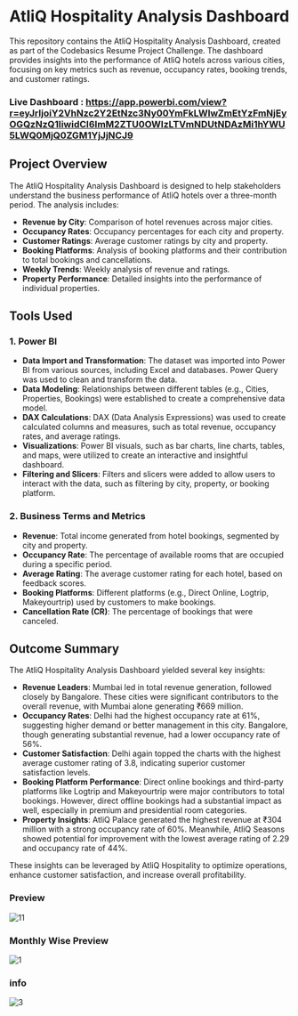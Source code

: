 # AtliQ Hospitality Analysis Dashboard

This repository contains the AtliQ Hospitality Analysis Dashboard, created as part of the Codebasics Resume Project Challenge. The dashboard provides insights into the performance of AtliQ hotels across various cities, focusing on key metrics such as revenue, occupancy rates, booking trends, and customer ratings.


### Live Dashboard :  https://app.powerbi.com/view?r=eyJrIjoiY2VhNzc2Y2EtNzc3Ny00YmFkLWIwZmEtYzFmNjEyOGQzNzQ1IiwidCI6ImM2ZTU0OWIzLTVmNDUtNDAzMi1hYWU5LWQ0MjQ0ZGM1YjJjNCJ9 
## Project Overview

The AtliQ Hospitality Analysis Dashboard is designed to help stakeholders understand the business performance of AtliQ hotels over a three-month period. The analysis includes:
- **Revenue by City**: Comparison of hotel revenues across major cities.
- **Occupancy Rates**: Occupancy percentages for each city and property.
- **Customer Ratings**: Average customer ratings by city and property.
- **Booking Platforms**: Analysis of booking platforms and their contribution to total bookings and cancellations.
- **Weekly Trends**: Weekly analysis of revenue and ratings.
- **Property Performance**: Detailed insights into the performance of individual properties.

## Tools Used

### 1. **Power BI**
   - **Data Import and Transformation**: The dataset was imported into Power BI from various sources, including Excel and databases. Power Query was used to clean and transform the data.
   - **Data Modeling**: Relationships between different tables (e.g., Cities, Properties, Bookings) were established to create a comprehensive data model.
   - **DAX Calculations**: DAX (Data Analysis Expressions) was used to create calculated columns and measures, such as total revenue, occupancy rates, and average ratings.
   - **Visualizations**: Power BI visuals, such as bar charts, line charts, tables, and maps, were utilized to create an interactive and insightful dashboard.
   - **Filtering and Slicers**: Filters and slicers were added to allow users to interact with the data, such as filtering by city, property, or booking platform.

### 2. **Business Terms and Metrics**
   - **Revenue**: Total income generated from hotel bookings, segmented by city and property.
   - **Occupancy Rate**: The percentage of available rooms that are occupied during a specific period.
   - **Average Rating**: The average customer rating for each hotel, based on feedback scores.
   - **Booking Platforms**: Different platforms (e.g., Direct Online, Logtrip, Makeyourtrip) used by customers to make bookings.
   - **Cancellation Rate (CR)**: The percentage of bookings that were canceled.

## Outcome Summary

The AtliQ Hospitality Analysis Dashboard yielded several key insights:

- **Revenue Leaders**: Mumbai led in total revenue generation, followed closely by Bangalore. These cities were significant contributors to the overall revenue, with Mumbai alone generating ₹669 million.
- **Occupancy Rates**: Delhi had the highest occupancy rate at 61%, suggesting higher demand or better management in this city. Bangalore, though generating substantial revenue, had a lower occupancy rate of 56%.
- **Customer Satisfaction**: Delhi again topped the charts with the highest average customer rating of 3.8, indicating superior customer satisfaction levels.
- **Booking Platform Performance**: Direct online bookings and third-party platforms like Logtrip and Makeyourtrip were major contributors to total bookings. However, direct offline bookings had a substantial impact as well, especially in premium and presidential room categories.
- **Property Insights**: AtliQ Palace generated the highest revenue at ₹304 million with a strong occupancy rate of 60%. Meanwhile, AtliQ Seasons showed potential for improvement with the lowest average rating of 2.29 and occupancy rate of 44%.

These insights can be leveraged by AtliQ Hospitality to optimize operations, enhance customer satisfaction, and increase overall profitability.

###  Preview
![11](https://github.com/user-attachments/assets/0d242c6b-bccb-4a77-b13d-9be4d9092a2e)


###  Monthly Wise Preview 
![1](https://github.com/user-attachments/assets/88d6b950-748d-421c-955b-5aa414a7be90)

###  info 
![3](https://github.com/user-attachments/assets/1e91eef3-c535-4736-a9e7-681b00f1e078)



